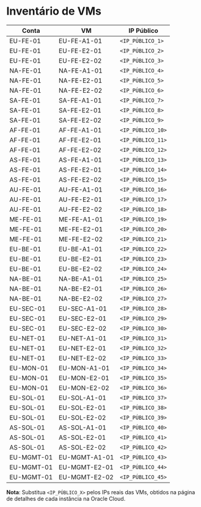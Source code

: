 # Inventário de VMs

| Conta        | VM            | IP Público       |
|--------------|---------------|------------------|
| EU-FE-01     | EU-FE-A1-01   | `<IP_PÚBLICO_1>` |
| EU-FE-01     | EU-FE-E2-01   | `<IP_PÚBLICO_2>` |
| EU-FE-01     | EU-FE-E2-02   | `<IP_PÚBLICO_3>` |
| NA-FE-01     | NA-FE-A1-01   | `<IP_PÚBLICO_4>` |
| NA-FE-01     | NA-FE-E2-01   | `<IP_PÚBLICO_5>` |
| NA-FE-01     | NA-FE-E2-02   | `<IP_PÚBLICO_6>` |
| SA-FE-01     | SA-FE-A1-01   | `<IP_PÚBLICO_7>` |
| SA-FE-01     | SA-FE-E2-01   | `<IP_PÚBLICO_8>` |
| SA-FE-01     | SA-FE-E2-02   | `<IP_PÚBLICO_9>` |
| AF-FE-01     | AF-FE-A1-01   | `<IP_PÚBLICO_10>`|
| AF-FE-01     | AF-FE-E2-01   | `<IP_PÚBLICO_11>`|
| AF-FE-01     | AF-FE-E2-02   | `<IP_PÚBLICO_12>`|
| AS-FE-01     | AS-FE-A1-01   | `<IP_PÚBLICO_13>`|
| AS-FE-01     | AS-FE-E2-01   | `<IP_PÚBLICO_14>`|
| AS-FE-01     | AS-FE-E2-02   | `<IP_PÚBLICO_15>`|
| AU-FE-01     | AU-FE-A1-01   | `<IP_PÚBLICO_16>`|
| AU-FE-01     | AU-FE-E2-01   | `<IP_PÚBLICO_17>`|
| AU-FE-01     | AU-FE-E2-02   | `<IP_PÚBLICO_18>`|
| ME-FE-01     | ME-FE-A1-01   | `<IP_PÚBLICO_19>`|
| ME-FE-01     | ME-FE-E2-01   | `<IP_PÚBLICO_20>`|
| ME-FE-01     | ME-FE-E2-02   | `<IP_PÚBLICO_21>`|
| EU-BE-01     | EU-BE-A1-01   | `<IP_PÚBLICO_22>`|
| EU-BE-01     | EU-BE-E2-01   | `<IP_PÚBLICO_23>`|
| EU-BE-01     | EU-BE-E2-02   | `<IP_PÚBLICO_24>`|
| NA-BE-01     | NA-BE-A1-01   | `<IP_PÚBLICO_25>`|
| NA-BE-01     | NA-BE-E2-01   | `<IP_PÚBLICO_26>`|
| NA-BE-01     | NA-BE-E2-02   | `<IP_PÚBLICO_27>`|
| EU-SEC-01    | EU-SEC-A1-01  | `<IP_PÚBLICO_28>`|
| EU-SEC-01    | EU-SEC-E2-01  | `<IP_PÚBLICO_29>`|
| EU-SEC-01    | EU-SEC-E2-02  | `<IP_PÚBLICO_30>`|
| EU-NET-01    | EU-NET-A1-01  | `<IP_PÚBLICO_31>`|
| EU-NET-01    | EU-NET-E2-01  | `<IP_PÚBLICO_32>`|
| EU-NET-01    | EU-NET-E2-02  | `<IP_PÚBLICO_33>`|
| EU-MON-01    | EU-MON-A1-01  | `<IP_PÚBLICO_34>`|
| EU-MON-01    | EU-MON-E2-01  | `<IP_PÚBLICO_35>`|
| EU-MON-01    | EU-MON-E2-02  | `<IP_PÚBLICO_36>`|
| EU-SOL-01    | EU-SOL-A1-01  | `<IP_PÚBLICO_37>`|
| EU-SOL-01    | EU-SOL-E2-01  | `<IP_PÚBLICO_38>`|
| EU-SOL-01    | EU-SOL-E2-02  | `<IP_PÚBLICO_39>`|
| AS-SOL-01    | AS-SOL-A1-01  | `<IP_PÚBLICO_40>`|
| AS-SOL-01    | AS-SOL-E2-01  | `<IP_PÚBLICO_41>`|
| AS-SOL-01    | AS-SOL-E2-02  | `<IP_PÚBLICO_42>`|
| EU-MGMT-01   | EU-MGMT-A1-01 | `<IP_PÚBLICO_43>`|
| EU-MGMT-01   | EU-MGMT-E2-01 | `<IP_PÚBLICO_44>`|
| EU-MGMT-01   | EU-MGMT-E2-02 | `<IP_PÚBLICO_45>`|

**Nota**: Substitua `<IP_PÚBLICO_X>` pelos IPs reais das VMs, obtidos na página de detalhes de cada instância na Oracle Cloud.
